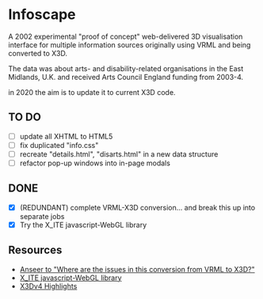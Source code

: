 # Infoscape

A 2002 experimental "proof of concept" web-delivered 3D visualisation interface for multiple information sources originally using VRML and being converted to X3D.

The data was about arts- and disability-related organisations in the East Midlands, U.K. and received Arts Council England funding from 2003-4.

in 2020 the aim is to update it to current X3D code.

## TO DO

- [ ] update all XHTML to HTML5
- [ ] fix duplicated "info.css"
- [ ] recreate "details.html", "disarts.html" in a new data structure
- [ ] refactor pop-up windows into in-page modals

## DONE

- [x] (REDUNDANT) complete VRML-X3D conversion… and break this up into separate jobs
- [x] Try the X_ITE javascript-WebGL library

## Resources

- [Anseer to "Where are the issues in this conversion from VRML to X3D?"](https://stackoverflow.com/a/60004540/123033)
- [X_ITE javascript-WebGL library](http://create3000.de/x_ite/getting-started/#embedding-x-ite-within-a-web-page)
- [X3Dv4 Highlights](https://www.web3d.org/x3dv4-highlights)